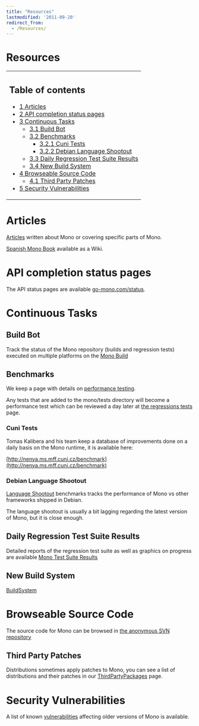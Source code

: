 ```yaml
---
title: "Resources"
lastmodified: '2011-09-20'
redirect_from:
  - /Resources/
---
```


Resources
=========

<table>
<col width="100%" />
<tbody>
<tr class="odd">
<td align="left"><h2>Table of contents</h2>
<ul>
<li><a href="#articles">1 Articles</a></li>
<li><a href="#api-completion-status-pages">2 API completion status pages</a></li>
<li><a href="#continuous-tasks">3 Continuous Tasks</a>
<ul>
<li><a href="#build-bot">3.1 Build Bot</a></li>
<li><a href="#benchmarks">3.2 Benchmarks</a>
<ul>
<li><a href="#cuni-tests">3.2.1 Cuni Tests</a></li>
<li><a href="#debian-language-shootout">3.2.2 Debian Language Shootout</a></li>
</ul></li>
<li><a href="#daily-regression-test-suite-results">3.3 Daily Regression Test Suite Results</a></li>
<li><a href="#new-build-system">3.4 New Build System</a></li>
</ul></li>
<li><a href="#browseable-source-code">4 Browseable Source Code</a>
<ul>
<li><a href="#third-party-patches">4.1 Third Party Patches</a></li>
</ul></li>
<li><a href="#security-vulnerabilities">5 Security Vulnerabilities</a></li>
</ul></td>
</tr>
</tbody>
</table>

Articles
========

[Articles](/Articles "Articles") written about Mono or covering specific parts of Mono.

[Spanish Mono Book](http://tornatmico.org/libro/LibroMono) available as a Wiki.

API completion status pages
===========================

The API status pages are available [go-mono.com/status](http://go-mono.com/status/).

Continuous Tasks
================

Build Bot
---------

Track the status of the Mono repository (builds and regression tests) executed on multiple platforms on the [Mono Build](http://wrench.mono-project.com/builds)

Benchmarks
----------

We keep a page with details on [performance testing](/PerformanceTesting "PerformanceTesting").

Any tests that are added to the mono/tests directory will become a performance test which can be reviewed a day later at [the regressions tests](http://nenya.ms.mff.cuni.cz/projects/mono/benchmarks/rtests.phtml) page.

### Cuni Tests

Tomas Kalibera and his team keep a database of improvements done on a daily basis on the Mono runtime, it is available here:

[http://nenya.ms.mff.cuni.cz/benchmark](http://nenya.ms.mff.cuni.cz/benchmark)

### Debian Language Shootout

[Language Shootout](http://shootout.alioth.debian.org/debian/benchmark.php?test=all&lang=csharp&lang2=java) benchmarks tracks the performance of Mono vs other frameworks shipped in Debian.

The language shootout is usually a bit lagging regarding the latest version of Mono, but it is close enough.

Daily Regression Test Suite Results
-----------------------------------

Detailed reports of the regression test suite as well as graphics on progress are available [Mono Test Suite Results](http://mono.ximian.com/tests)

New Build System
----------------

[BuildSystem](/BuildSystem "BuildSystem")

Browseable Source Code
======================

The source code for Mono can be browsed in [the anonymous SVN repository](http://anonsvn.mono-project.com/)

Third Party Patches
-------------------

Distributions sometimes apply patches to Mono, you can see a list of distributions and their patches in our [ThirdPartyPackages](/ThirdPartyPackages "ThirdPartyPackages") page.

Security Vulnerabilities
========================

A list of known [vulnerabilities](/Vulnerabilities "Vulnerabilities") affecting older versions of Mono is available.


